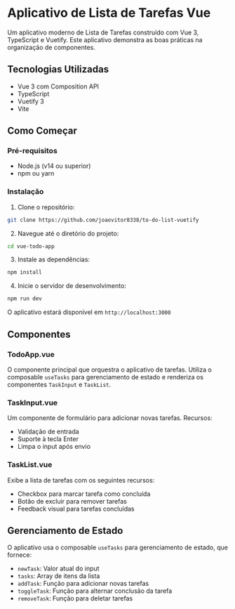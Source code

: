 # Aplicativo de Lista de Tarefas Vue

Um aplicativo moderno de Lista de Tarefas construído com Vue 3, TypeScript e Vuetify. Este aplicativo demonstra as boas práticas na organização de componentes.


## Tecnologias Utilizadas

- Vue 3 com Composition API
- TypeScript
- Vuetify 3
- Vite

## Como Começar

### Pré-requisitos

- Node.js (v14 ou superior)
- npm ou yarn

### Instalação

1. Clone o repositório:
```bash
git clone https://github.com/joaovitor8338/to-do-list-vuetify
```

2. Navegue até o diretório do projeto:
```bash
cd vue-todo-app
```

3. Instale as dependências:
```bash
npm install
```

4. Inicie o servidor de desenvolvimento:
```bash
npm run dev
```

O aplicativo estará disponível em `http://localhost:3000`

## Componentes

### TodoApp.vue

O componente principal que orquestra o aplicativo de tarefas. Utiliza o composable `useTasks` para gerenciamento de estado e renderiza os componentes `TaskInput` e `TaskList`.

### TaskInput.vue

Um componente de formulário para adicionar novas tarefas. Recursos:

- Validação de entrada
- Suporte à tecla Enter
- Limpa o input após envio

### TaskList.vue

Exibe a lista de tarefas com os seguintes recursos:
- Checkbox para marcar tarefa como concluída
- Botão de excluir para remover tarefas
- Feedback visual para tarefas concluídas

## Gerenciamento de Estado

O aplicativo usa o composable `useTasks` para gerenciamento de estado, que fornece:

- `newTask`: Valor atual do input
- `tasks`: Array de itens da lista
- `addTask`: Função para adicionar novas tarefas
- `toggleTask`: Função para alternar conclusão da tarefa
- `removeTask`: Função para deletar tarefas
